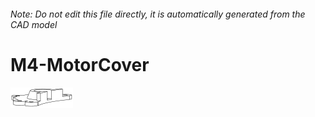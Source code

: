 ###### Note: Do not edit this file directly, it is automatically generated from the CAD model

# M4-MotorCover

![](/project.svg)



 

